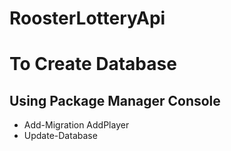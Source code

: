 # RoosterLotteryApi

# To Create Database
## Using Package Manager Console
- Add-Migration AddPlayer
- Update-Database